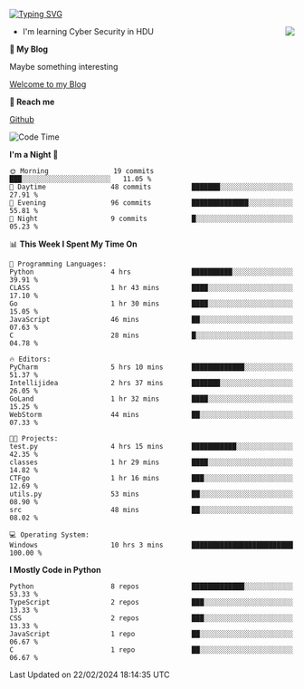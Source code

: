 [![Typing SVG](https://readme-typing-svg.herokuapp.com?font=Fira+Code&pause=1000&random=false&width=450&height=60&lines=Hello+%F0%9F%91%8B%F0%9F%8F%BB;I'm+JBNRZ)](https://git.io/typing-svg)

<a href="#">
  <img align="right" src="https://github-readme-stats.vercel.app/api?username=JBNRZ&show_icons=true&bg_color=15,f2f7fd,E0EAFC" />
</a>

- I'm learning Cyber Security in HDU

 **🌱 My Blog**

Maybe something interesting

[Welcome to my Blog](https://jbnrz.com.cn/)

 **💬 Reach me** 

[Github](https://github.com/JBNRZ)


<!--START_SECTION:waka-->
![Code Time](http://img.shields.io/badge/Code%20Time-331%20hrs%2044%20mins-blue)

**I'm a Night 🦉** 

```text
🌞 Morning                19 commits          ███░░░░░░░░░░░░░░░░░░░░░░   11.05 % 
🌆 Daytime                48 commits          ███████░░░░░░░░░░░░░░░░░░   27.91 % 
🌃 Evening                96 commits          ██████████████░░░░░░░░░░░   55.81 % 
🌙 Night                  9 commits           █░░░░░░░░░░░░░░░░░░░░░░░░   05.23 % 
```


📊 **This Week I Spent My Time On** 

```text
💬 Programming Languages: 
Python                   4 hrs               ██████████░░░░░░░░░░░░░░░   39.91 % 
CLASS                    1 hr 43 mins        ████░░░░░░░░░░░░░░░░░░░░░   17.10 % 
Go                       1 hr 30 mins        ████░░░░░░░░░░░░░░░░░░░░░   15.05 % 
JavaScript               46 mins             ██░░░░░░░░░░░░░░░░░░░░░░░   07.63 % 
C                        28 mins             █░░░░░░░░░░░░░░░░░░░░░░░░   04.78 % 

🔥 Editors: 
PyCharm                  5 hrs 10 mins       █████████████░░░░░░░░░░░░   51.37 % 
Intellijidea             2 hrs 37 mins       ███████░░░░░░░░░░░░░░░░░░   26.05 % 
GoLand                   1 hr 32 mins        ████░░░░░░░░░░░░░░░░░░░░░   15.25 % 
WebStorm                 44 mins             ██░░░░░░░░░░░░░░░░░░░░░░░   07.33 % 

🐱‍💻 Projects: 
test.py                  4 hrs 15 mins       ███████████░░░░░░░░░░░░░░   42.35 % 
classes                  1 hr 29 mins        ████░░░░░░░░░░░░░░░░░░░░░   14.82 % 
CTFgo                    1 hr 16 mins        ███░░░░░░░░░░░░░░░░░░░░░░   12.69 % 
utils.py                 53 mins             ██░░░░░░░░░░░░░░░░░░░░░░░   08.90 % 
src                      48 mins             ██░░░░░░░░░░░░░░░░░░░░░░░   08.02 % 

💻 Operating System: 
Windows                  10 hrs 3 mins       █████████████████████████   100.00 % 
```

**I Mostly Code in Python** 

```text
Python                   8 repos             █████████████░░░░░░░░░░░░   53.33 % 
TypeScript               2 repos             ███░░░░░░░░░░░░░░░░░░░░░░   13.33 % 
CSS                      2 repos             ███░░░░░░░░░░░░░░░░░░░░░░   13.33 % 
JavaScript               1 repo              ██░░░░░░░░░░░░░░░░░░░░░░░   06.67 % 
C                        1 repo              ██░░░░░░░░░░░░░░░░░░░░░░░   06.67 % 
```




 Last Updated on 22/02/2024 18:14:35 UTC
<!--END_SECTION:waka-->
